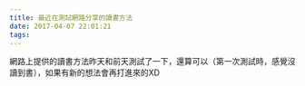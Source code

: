 ```yaml
---
title: 最近在測試網路分享的讀書方法
date: 2017-04-07 22:01:21
tags:
---
```


網路上提供的讀書方法昨天和前天測試了一下，還算可以（第一次測試時，感覺沒讀到書），如果有新的想法會再打進來的XD